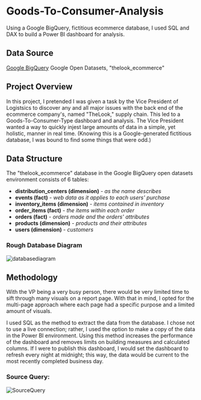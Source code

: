 # Goods-To-Consumer-Analysis
Using a Google BigQuery, fictitious ecommerce database, I used SQL and DAX to build a Power BI dashboard for analysis.

## Data Source

[Google BigQuery](https://console.cloud.google.com/) Google Open Datasets, "thelook_ecommerce"

## Project Overview

In this project, I pretended I was given a task by the Vice President of Logistsics to discover any and all major issues with the back end of the ecommerce company's, named "TheLook," supply chain. This led to a Goods-To-Consumer-Type dashboard and analysis. The Vice President wanted a way to quickly injest large amounts of data in a simple, yet holistic, manner in real time. (Knowing this is a Google-generated fictitious database, I was bound to find some things that were odd.)

## Data Structure

The "thelook_ecommerce" database in the Google BigQuery open datasets environment consists of 6 tables:
- **distribution_centers (dimension)** - *as the name describes*
- **events (fact)** - *web data as it applies to each users' purchase*
- **inventory_items (dimension)** - *items contained in inventory*
- **order_items (fact)** - *the items within each order*
- **orders (fact)** - *orders made and the orders' attributes*
- **products (dimension)** - *products and their attributes*
- **users (dimension)** - *customers*

### Rough Database Diagram

![databasediagram](https://user-images.githubusercontent.com/103079066/232253675-0750967c-25ab-42a2-9741-1572b040691a.jpg)

## Methodology

With the VP being a very busy person, there would be very limited time to sift through many visuals on a report page. With that in mind, I opted for the multi-page approach where each page had a specific purpose and a limited amount of visuals.

I used SQL as the method to extract the data from the database. I chose not to use a live connection; rather, I used the option to make a copy of the data in the Power BI environment. Using this method increases the performance of the dashboard and removes limits on building measures and calculated columns. If I were to publish this dashboard, I would set the dashboard to refresh every night at midnight; this way, the data would be current to the most recently completed business day.

### Source Query:

![SourceQuery](https://user-images.githubusercontent.com/103079066/232253932-31afdcf8-afd5-42e0-a1bf-c3ca0ef8d77b.png)
